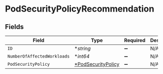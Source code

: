 # PodSecurityPolicyRecommendation


## Fields

| Field                                                          | Type                                                           | Required                                                       | Description                                                    |
| -------------------------------------------------------------- | -------------------------------------------------------------- | -------------------------------------------------------------- | -------------------------------------------------------------- |
| `ID`                                                           | **string*                                                      | :heavy_minus_sign:                                             | N/A                                                            |
| `NumberOfAffectedWorkloads`                                    | **int64*                                                       | :heavy_minus_sign:                                             | N/A                                                            |
| `PodSecurityPolicy`                                            | [*PodSecurityPolicy](../../models/shared/podsecuritypolicy.md) | :heavy_minus_sign:                                             | N/A                                                            |